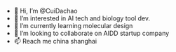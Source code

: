 - 👋 Hi, I’m @CuiDachao
- 👀 I’m interested in AI tech and biology tool dev. 
- 🌱 I’m currently learning molecular design
- 💞️ I’m looking to collaborate on AIDD startup company
- 📫 Reach me china shanghai

<!---
CuiDachao/CuiDachao is a ✨ special ✨ repository because its `README.md` (this file) appears on your GitHub profile.
You can click the Preview link to take a look at your changes.
--->
